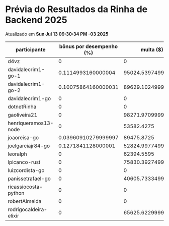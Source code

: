 # Prévia do Resultados da Rinha de Backend 2025
Atualizado em **Sun Jul 13 09:30:34 PM -03 2025**


| participante | bônus por desempenho (%) | multa ($) | lucro |
| -- | -- | -- | -- |
|	d4vz	|	0	|	0	|	284898.35	|
|	davidalecrim1-go-1	|	0.1114993160000004	|	95024.5397499864	|	206746.06292237	|
|	davidalecrim1-go-2	|	0.10075864160000031	|	89629.10249998799	|	192256.63783062337	|
|	davidalecrim1-go	|	0	|	0	|	0	|
|	dotnetRinha	|	0	|	0	|	0	|
|	gaoliveira21	|	0	|	98271.97099999999	|	182505.089	|
|	henriqueramos13-node	|	0	|	53582.4275	|	99510.2225	|
|	joaoreisa-go	|	0.03960910279999997	|	89475.8725	|	176295.360448492	|
|	joelgarciajr84-go	|	0.1271841128000001	|	52824.997749999995	|	117299.28288570217	|
|	leoralph	|	0	|	62394.5595	|	115875.61050000001	|
|	lpicanco-rust	|	0	|	75830.39274999186	|	140827.87224998488	|
|	luizcordista-go	|	0	|	0	|	276755.26999999996	|
|	panissetrafael-go	|	0	|	40605.733349999995	|	75410.64765	|
|	ricassiocosta-python	|	0	|	0	|	0	|
|	robertAlmeida	|	0	|	0	|	0	|
|	rodrigocaldeira-elixir	|	0	|	65625.62299999999	|	121876.157	|
